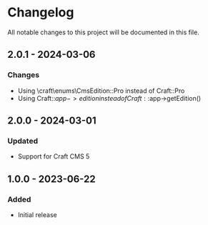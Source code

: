 # Changelog

All notable changes to this project will be documented in this file.

## 2.0.1 - 2024-03-06

### Changes
- Using \craft\enums\CmsEdition::Pro instead of Craft::Pro
- Using Craft::$app->edition instead of Craft::$app->getEdition()

## 2.0.0 - 2024-03-01

### Updated
- Support for Craft CMS 5

## 1.0.0 - 2023-06-22

### Added
- Initial release
